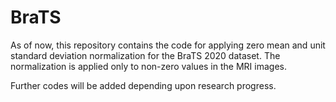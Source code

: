 # BraTS

As of now, this repository contains the code for applying zero mean and unit standard deviation normalization for the BraTS 2020 dataset.
The normalization is applied only to non-zero values in the MRI images.

Further codes will be added depending upon research progress.
